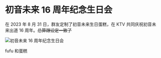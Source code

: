 <link rel="stylesheet" href="/group/vocaloid-utau-fans/styles.css">

# 初音未来 16 周年纪念生日会

在 2023 年 8 月 31 日，群友定制了初音未来生日蛋糕，在 KTV 共同庆祝初音未来出道 16 周年。~~总算跟设定一致了~~

![初音未来 16 周年纪念生日会](/group/vocaloid-utau-fans/events/miku16th/1.jpeg)
<div class="img-desc">fufu 和蛋糕</div>